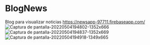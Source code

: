 # BlogNews
Blog para visualizar noticias 
https://newsapp-97711.firebaseapp.com/
![Captura de pantalla-20220504194802-1352x666](https://user-images.githubusercontent.com/74264081/166849389-3c21a6c9-ec07-41e6-b5a4-f2e5f2b781f4.png)
![Captura de pantalla-20220504194837-1352x669](https://user-images.githubusercontent.com/74264081/166849397-b05a5aa3-821d-467c-83ef-35df0a81b34b.png)
![Captura de pantalla-20220504194918-1349x665](https://user-images.githubusercontent.com/74264081/166849428-f056b03e-651d-4e59-950e-a3ff51a9662d.png)
